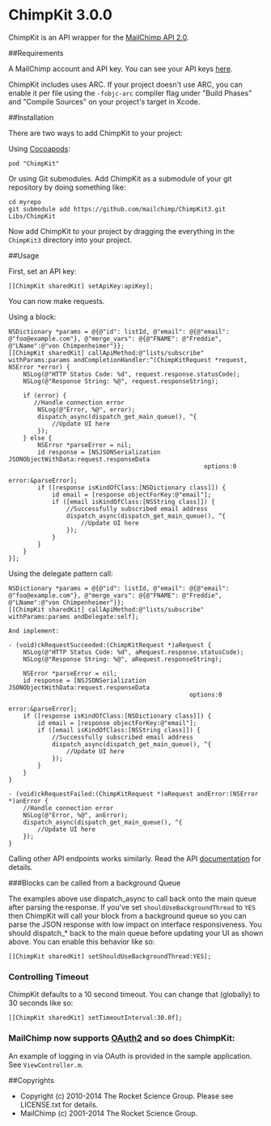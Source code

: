 # ChimpKit 3.0.0

ChimpKit is an API wrapper for the [MailChimp API 2.0](http://www.mailchimp.com/api).

##Requirements

A MailChimp account and API key. You can see your API keys [here](http://admin.mailchimp.com/account/api).

ChimpKit includes uses ARC. If your project doesn't use ARC, you can enable it per file using the `-fobjc-arc` compiler flag under "Build Phases" and "Compile Sources" on your project's target in Xcode.

##Installation

There are two ways to add ChimpKit to your project:

Using [Cocoapods](cocoapods.org):

    pod "ChimpKit"

Or using Git submodules. Add ChimpKit as a submodule of your git repository by doing something like:

    cd myrepo
    git submodule add https://github.com/mailchimp/ChimpKit3.git Libs/ChimpKit

Now add ChimpKit to your project by dragging the everything in the `ChimpKit3` directory into your project.

##Usage

First, set an API key:

    [[ChimpKit sharedKit] setApiKey:apiKey];

You can now make requests.

Using a block:

    NSDictionary *params = @{@"id": listId, @"email": @{@"email": @"foo@example.com"}, @"merge_vars": @{@"FNAME": @"Freddie", @"LName":@"von Chimpenheimer"}};
    [[ChimpKit sharedKit] callApiMethod:@"lists/subscribe" withParams:params andCompletionHandler:^(ChimpKitRequest *request, NSError *error) {
        NSLog(@"HTTP Status Code: %d", request.response.statusCode);
        NSLog(@"Response String: %@", request.responseString);
      
        if (error) {
           //Handle connection error
            NSLog(@"Error, %@", error);
            dispatch_async(dispatch_get_main_queue(), ^{
                //Update UI here
            });
        } else {
            NSError *parseError = nil;
            id response = [NSJSONSerialization JSONObjectWithData:request.responseData
                                                          options:0
                                                            error:&parseError];
            if ([response isKindOfClass:[NSDictionary class]]) {
                id email = [response objectForKey:@"email"];
                if ([email isKindOfClass:[NSString class]]) {
                    //Successfully subscribed email address
                    dispatch_async(dispatch_get_main_queue(), ^{
                        //Update UI here
                    });
                }
            }
        }
    }];

Using the delegate pattern call:

    NSDictionary *params = @{@"id": listId, @"email": @{@"email": @"foo@example.com"}, @"merge_vars": @{@"FNAME": @"Freddie", @"LName":@"von Chimpenheimer"}};
    [[ChimpKit sharedKit] callApiMethod:@"lists/subscribe" withParams:params andDelegate:self];

    And implement:

    - (void)ckRequestSucceeded:(ChimpKitRequest *)aRequest {
        NSLog(@"HTTP Status Code: %d", aRequest.response.statusCode);
        NSLog(@"Response String: %@", aRequest.responseString);
    
        NSError *parseError = nil;
        id response = [NSJSONSerialization JSONObjectWithData:request.responseData
                                                      options:0
                                                        error:&parseError];
        if ([response isKindOfClass:[NSDictionary class]]) {
            id email = [response objectForKey:@"email"];
            if ([email isKindOfClass:[NSString class]]) {
                //Successfully subscribed email address
                dispatch_async(dispatch_get_main_queue(), ^{
                    //Update UI here
                });
            }
        }
    }

    - (void)ckRequestFailed:(ChimpKitRequest *)aRequest andError:(NSError *)anError {
        //Handle connection error
        NSLog(@"Error, %@", anError);
        dispatch_async(dispatch_get_main_queue(), ^{
            //Update UI here
        });
    }

Calling other API endpoints works similarly. Read the API [documentation](http://www.mailchimp.com/api/2.0) for details.

###Blocks can be called from a background Queue

The examples above use dispatch_async to call back onto the main queue after parsing the response. If you've set `shouldUseBackgroundThread` to `YES` then ChimpKit will call your block from a background queue so you can parse the JSON response with low impact on interface responsiveness. You should dispatch_* back to the main queue before updating your UI as shown above. You can enable this behavior like so:

    [[ChimpKit sharedKit] setShouldUseBackgroundThread:YES];

### Controlling Timeout

ChimpKit defaults to a 10 second timeout. You can change that (globally) to 30 seconds like so:

    [[ChimpKit sharedKit] setTimeoutInterval:30.0f];

### MailChimp now supports [OAuth2](http://apidocs.mailchimp.com/oauth2/) and so does ChimpKit:

An example of logging in via OAuth is provided in the sample application. See `ViewController.m`.

##Copyrights

* Copyright (c) 2010-2014 The Rocket Science Group. Please see LICENSE.txt for details.
* MailChimp (c) 2001-2014 The Rocket Science Group.